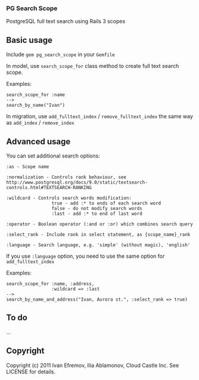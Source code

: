 ### PG Search Scope

PostgreSQL full text search using Rails 3 scopes

## Basic usage

Include `gem pg_search_scope` in your `Gemfile`

In model, use `search_scope_for` class method to create full text search scope.

Examples:

    search_scope_for :name
    -->
    search_by_name("Ivan")


In migration, use `add_fulltext_index` / `remove_fulltext_index` the same way as `add_index` / `remove_index`

## Advanced usage

You can set additional search options:

    :as - Scope name

    :normalization - Controls rank behaviour, see http://www.postgresql.org/docs/9.0/static/textsearch-controls.html#TEXTSEARCH-RANKING

    :wildcard - Controls search words modification:
                     true - add :* to ends of each search word
                     false - do not modify search words
                     :last - add :* to end of last word

    :operator - Boolean operator (:and or :or) which combines search query

    :select_rank - Include rank in select statement, as {scope_name}_rank

    :language - Search language, e.g. 'simple' (without magic), 'english'

If you use `:language` option, you need to use the same option for `add_fulltext_index`

Examples:

    search_scope_for :name, :address,
                     :wildcard => :last
    -->
    search_by_name_and_address("Ivan, Aurora st.", :select_rank => true)


## To do

...

## Copyright

Copyright (c) 2011 Ivan Efremov, Ilia Ablamonov, Cloud Castle Inc.
See LICENSE for details.